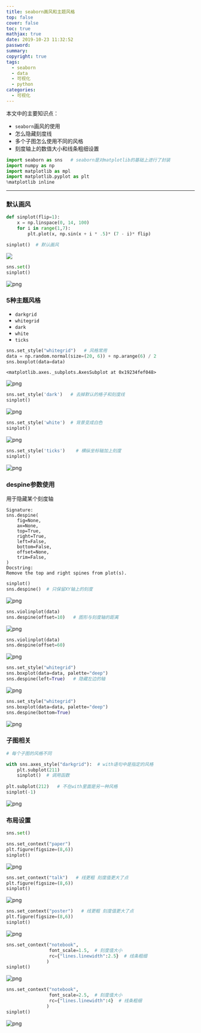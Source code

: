 ```yaml
---
title: seaborn画风和主题风格
top: false
cover: false
toc: true
mathjax: true
date: 2019-10-23 11:32:52
password:
summary:
copyright: true
tags:
  - seaborn
  - data
  - 可视化
  - python
categories:
  - 可视化
---
```


本文中的主要知识点：

- `seaborn`画风的使用
- 怎么隐藏刻度线
- 多个子图怎么使用不同的风格
- 刻度轴上的数值大小和线条粗细设置

```python
import seaborn as sns   # seaborn是对matplotlib的基础上进行了封装
import numpy as np
import matplotlib as mpl
import matplotlib.pyplot as plt
%matplotlib inline
```

<!--MORE-->

----

### 默认画风


```python
def sinplot(flip=1):
    x = np.linspace(0, 14, 100)
    for i in range(1,7):
        plt.plot(x, np.sin(x + i * .5)* (7 - i)* flip)
```


```python
sinplot()  # 默认画风
```


![](https://s2.ax1x.com/2019/10/23/KJ5UXR.png)

```python
sns.set()
sinplot()
```


![png](https://s2.ax1x.com/2019/10/23/KJ5Nc9.png)


### 5种主题风格

- `darkgrid`
- `whitegrid`
- `dark`
- `white`
- `ticks`


```python
sns.set_style("whitegrid")   # 风格常用
data = np.random.normal(size=(20, 6)) + np.arange(6) / 2
sns.boxplot(data=data)
```


    <matplotlib.axes._subplots.AxesSubplot at 0x19234fef048>

![png](https://s2.ax1x.com/2019/10/23/KJ5GhF.png)

```python
sns.set_style('dark')   # 去掉默认的格子和刻度线
sinplot()
```


![png](https://s2.ax1x.com/2019/10/23/KJ5Yp4.png)

```python
sns.set_style('white')  # 背景变成白色
sinplot()
```


![png](https://s2.ax1x.com/2019/10/23/KJ5t1J.png)



```python
sns.set_style('ticks')    # 横纵坐标轴加上刻度 
sinplot()
```


![png](https://s2.ax1x.com/2019/10/23/KJ5dn1.png)


### despine参数使用

用于隐藏某个刻度轴

```
Signature:
sns.despine(
    fig=None,
    ax=None,
    top=True,
    right=True,
    left=False,
    bottom=False,
    offset=None,
    trim=False,
)
Docstring:
Remove the top and right spines from plot(s).
```


```python
sinplot()
sns.despine()  # 只保留XY轴上的刻度
```


![png](https://s2.ax1x.com/2019/10/23/KJ5w0x.png)



```python
sns.violinplot(data)
sns.despine(offset=10)   # 图形与刻度轴的距离
```


![png](https://s2.ax1x.com/2019/10/23/KJ5076.png)



```python
sns.violinplot(data)
sns.despine(offset=60)
```


![png](https://s2.ax1x.com/2019/10/23/KJ5DAK.png)



```python
sns.set_style("whitegrid")
sns.boxplot(data=data, palette="deep")
sns.despine(left=True)   # 隐藏左边的轴
```


![png](https://s2.ax1x.com/2019/10/23/KJ5rtO.png)



```python
sns.set_style("whitegrid")
sns.boxplot(data=data, palette="deep")
sns.despine(bottom=True)   
```


![png](https://s2.ax1x.com/2019/10/23/KJ5shD.png)


### 子图相关


```python
# 每个子图的风格不同

with sns.axes_style("darkgrid"):  # with语句中是指定的风格
    plt.subplot(211)
    sinplot()  # 调用函数
    
plt.subplot(212)   # 不在with里面是另一种风格
sinplot(-1)
```


![png](https://s2.ax1x.com/2019/10/23/KJ569e.png)


### 布局设置


```python
sns.set()
```


```python
sns.set_context("paper")
plt.figure(figsize=(8,6))
sinplot()
```


![png](https://s2.ax1x.com/2019/10/23/KJ5c1H.png)



```python
sns.set_context("talk")   # 线更粗 刻度值更大了点
plt.figure(figsize=(8,6))
sinplot()
```


![png](https://s2.ax1x.com/2019/10/23/KJ5gcd.png)



```python
sns.set_context("poster")   # 线更粗 刻度值更大了点
plt.figure(figsize=(8,6))
sinplot()
```


![png](https://s2.ax1x.com/2019/10/23/KJ52jA.png)



```python
sns.set_context("notebook", 
                font_scale=1.5,  # 刻度值大小 
                rc={"lines.linewidth":2.5}  # 线条粗细
               )
sinplot()
```


![png](https://s2.ax1x.com/2019/10/23/KJ5WnI.png)



```python
sns.set_context("notebook", 
                font_scale=2.5,  # 刻度值大小 
                rc={"lines.linewidth":4}  # 线条粗细
               )
sinplot()
```


![png](https://s2.ax1x.com/2019/10/23/KJ5fBt.png)














